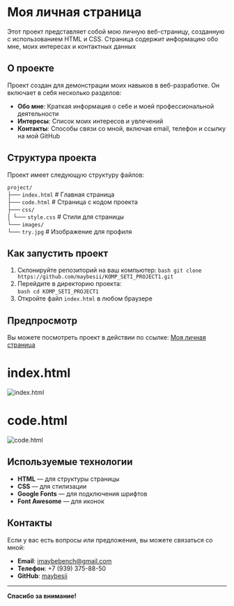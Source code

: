 # Моя личная страница

Этот проект представляет собой мою личную веб-страницу, созданную с использованием HTML и CSS. Страница содержит информацию обо мне, моих интересах и контактных данных

## О проекте

Проект создан для демонстрации моих навыков в веб-разработке. Он включает в себя несколько разделов:
- **Обо мне**: Краткая информация о себе и моей профессиональной деятельности
- **Интересы**: Список моих интересов и увлечений
- **Контакты**: Способы связи со мной, включая email, телефон и ссылку на мой GitHub

## Структура проекта

Проект имеет следующую структуру файлов:  

`project/`  
├── `index.html`            # Главная страница  
├── `code.html`             # Страница с кодом проекта  
├── `css/`  
│   └── `style.css`         # Стили для страницы  
└── `images/`  
    └── `try.jpg`           # Изображение для профиля

## Как запустить проект

1. Склонируйте репозиторий на ваш компьютер:
   ```bash git clone https://github.com/maybesii/KOMP_SETI_PROJECT1.git```
2. Перейдите в директорию проекта:                             
   ```bash cd KOMP_SETI_PROJECT1```
3. Откройте файл `index.html` в любом браузере

## Предпросмотр

Вы можете посмотреть проект в действии по ссылке: [Моя личная страница](http://f1091403.xsph.ru/DZ_KOMP/index.html)


# index.html
![index.html](http://f1091403.xsph.ru/DZ_KOMP/image1.png)

# code.html
![code.html](http://f1091403.xsph.ru/DZ_KOMP/image2.png)


## Используемые технологии

- **HTML** — для структуры страницы
- **CSS** — для стилизации
- **Google Fonts** — для подключения шрифтов
- **Font Awesome** — для иконок

## Контакты

Если у вас есть вопросы или предложения, вы можете связаться со мной:

- **Email**: [imaybebench@gmail.com](mailto:imaybebench@gmail.com)
- **Телефон**: +7 (939) 375-88-50
- **GitHub**: [maybesii](https://github.com/maybesii)

---

**Спасибо за внимание!**
